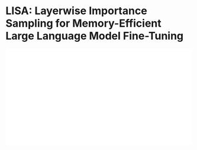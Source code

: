 # LISA: Layerwise Importance Sampling for Memory-Efficient Large Language Model Fine-Tuning

<p align="center">
<img src="../blank.jpg" width="600" title="blank">
</p>
